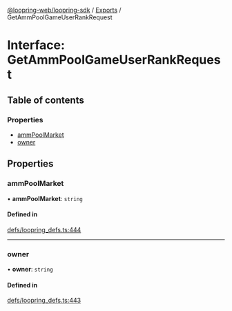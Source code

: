 [@loopring-web/loopring-sdk](../README.md) / [Exports](../modules.md) / GetAmmPoolGameUserRankRequest

# Interface: GetAmmPoolGameUserRankRequest

## Table of contents

### Properties

- [ammPoolMarket](GetAmmPoolGameUserRankRequest.md#ammpoolmarket)
- [owner](GetAmmPoolGameUserRankRequest.md#owner)

## Properties

### ammPoolMarket

• **ammPoolMarket**: `string`

#### Defined in

[defs/loopring_defs.ts:444](https://github.com/Loopring/loopring_sdk/blob/c031084/src/defs/loopring_defs.ts#L444)

___

### owner

• **owner**: `string`

#### Defined in

[defs/loopring_defs.ts:443](https://github.com/Loopring/loopring_sdk/blob/c031084/src/defs/loopring_defs.ts#L443)
